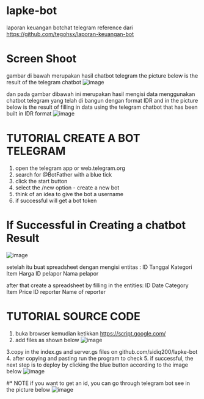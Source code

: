 # lapke-bot
laporan keuangan botchat telegram reference dari https://github.com/tegohsx/laporan-keuangan-bot

# Screen Shoot
gambar di bawah merupakan hasil chatbot telegram
the picture below is the result of the telegram chatbot
![image](https://github.com/sidiq200/lapke-bot/assets/56635757/82734e55-eb32-445f-9b0c-1a01c5b0d662)

dan pada gambar dibawah ini merupakan hasil mengisi data menggunakan chatbot telegram yang telah di bangun dengan format IDR
and in the picture below is the result of filling in data using the telegram chatbot that has been built in IDR format
![image](https://github.com/sidiq200/lapke-bot/assets/56635757/c4b21eb0-8265-4010-b5a0-a3a24085f453)

# TUTORIAL CREATE A BOT TELEGRAM
1. open the telegram app or web.telegram.org
2. search for @BotFather with a blue tick
3. click the start button
4. select the /new option - create a new bot
5. think of an idea to give the bot a username
6. if successful will get a bot token 


# If Successful in Creating a chatbot Result

![image](https://github.com/sidiq200/lapke-bot/assets/56635757/53f06a85-7cdc-4333-9ca7-b55df6122074)

setelah itu buat spreadsheet dengan mengisi entitas :
ID	Tanggal	Kategori	Item	Harga	ID pelapor	Nama pelapor

after that create a spreadsheet by filling in the entities:
ID Date Category Item Price ID reporter Name of reporter

# TUTORIAL SOURCE CODE
1. buka browser kemudian ketikkan https://script.google.com/
2. add files as shown below
![image](https://github.com/sidiq200/lapke-bot/assets/56635757/1fb187ae-eee9-40ab-b2ff-2c231694c4f4)

3.copy in the index.gs and server.gs files on github.com/sidiq200/lapke-bot
4. after copying and pasting run the program to check
5. if successful, the next step is to deploy by clicking the blue button according to the image below
![image](https://github.com/sidiq200/lapke-bot/assets/56635757/13da455d-8564-4fd7-a36d-5fa4002d3f75)


#* NOTE 
if you want to get an id, you can go through telegram bot 
see in the picture below 
![image](https://github.com/sidiq200/lapke-bot/assets/56635757/6264efdd-fe6e-45f5-80f1-e8fc34856869)

